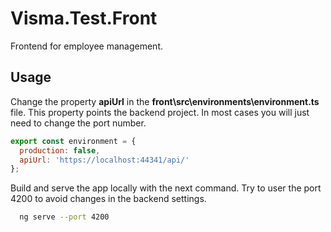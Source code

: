# Visma.Test.Front

Frontend for employee management.

## Usage

Change the property **apiUrl** in the **front\src\environments\environment.ts** file. This property points the backend project. In most cases you will just need to change the port number.

```js
export const environment = {
  production: false,
  apiUrl: 'https://localhost:44341/api/'
};
```

Build and serve the app locally with the next command. Try to user the port 4200 to avoid changes in the backend settings.

```bash
  ng serve --port 4200
```
